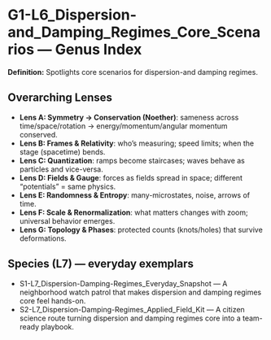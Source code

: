 # G1-L6_Dispersion-and_Damping_Regimes_Core_Scenarios — Genus Index
**Definition:** Spotlights core scenarios for dispersion-and damping regimes.

## Overarching Lenses

- **Lens A: Symmetry -> Conservation (Noether)**: sameness across time/space/rotation → energy/momentum/angular momentum conserved.
- **Lens B: Frames & Relativity**: who’s measuring; speed limits; when the stage (spacetime) bends.
- **Lens C: Quantization**: ramps become staircases; waves behave as particles and vice-versa.
- **Lens D: Fields & Gauge**: forces as fields spread in space; different “potentials” = same physics.
- **Lens E: Randomness & Entropy**: many-microstates, noise, arrows of time.
- **Lens F: Scale & Renormalization**: what matters changes with zoom; universal behavior emerges.
- **Lens G: Topology & Phases**: protected counts (knots/holes) that survive deformations.

## Species (L7) — everyday exemplars
- S1-L7_Dispersion-Damping-Regimes_Everyday_Snapshot — A neighborhood watch patrol that makes dispersion and damping regimes core feel hands-on.
- S2-L7_Dispersion-Damping-Regimes_Applied_Field_Kit — A citizen science route turning dispersion and damping regimes core into a team-ready playbook.
